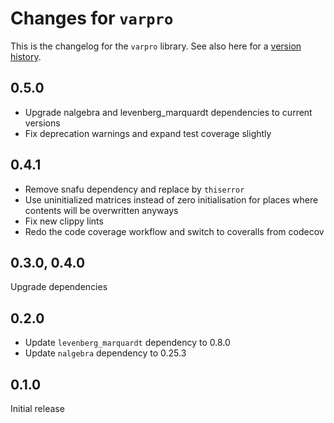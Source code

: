 # Changes for `varpro`

This is the changelog for the `varpro` library. See also here for a [version history](https://crates.io/crates/varpro/versions).

## 0.5.0
- Upgrade nalgebra and levenberg_marquardt dependencies to current versions
- Fix deprecation warnings and expand test coverage slightly

## 0.4.1
- Remove snafu dependency and replace by `thiserror`
- Use uninitialized matrices instead of zero initialisation for places where contents will be overwritten anyways
- Fix new clippy lints
- Redo the code coverage workflow and switch to coveralls from codecov

## 0.3.0, 0.4.0
Upgrade dependencies


## 0.2.0

- Update `levenberg_marquardt` dependency to 0.8.0
- Update `nalgebra` dependency to 0.25.3

## 0.1.0
Initial release
